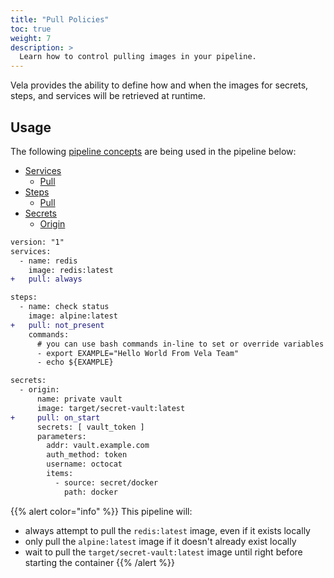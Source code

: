 ```yaml
---
title: "Pull Policies"
toc: true
weight: 7
description: >
  Learn how to control pulling images in your pipeline.
---
```


Vela provides the ability to define how and when the images for secrets, steps, and services will be retrieved at runtime.

## Usage

The following [pipeline concepts](/docs/concepts/pipeline) are being used in the pipeline below:

* [Services](/docs/concepts/pipeline/services/)
  * [Pull](/docs/concepts/pipeline/services/pull/)
* [Steps](/docs/concepts/pipeline/steps/)
  * [Pull](/docs/concepts/pipeline/steps/pull/)
* [Secrets](/docs/concepts/pipeline/secrets/)
  * [Origin](/docs/concepts/pipeline/steps/origin/)

```diff
version: "1"
services:
  - name: redis
    image: redis:latest
+   pull: always

steps:
  - name: check status
    image: alpine:latest
+   pull: not_present
    commands:
      # you can use bash commands in-line to set or override variables
      - export EXAMPLE="Hello World From Vela Team"
      - echo ${EXAMPLE}

secrets:
  - origin:
      name: private vault
      image: target/secret-vault:latest
+     pull: on_start
      secrets: [ vault_token ]
      parameters:
        addr: vault.example.com
        auth_method: token
        username: octocat
        items:
          - source: secret/docker
            path: docker
```

{{% alert color="info" %}}
This pipeline will:

* always attempt to pull the `redis:latest` image, even if it exists locally
* only pull the `alpine:latest` image if it doesn't already exist locally
* wait to pull the `target/secret-vault:latest` image until right before starting the container
{{% /alert %}}